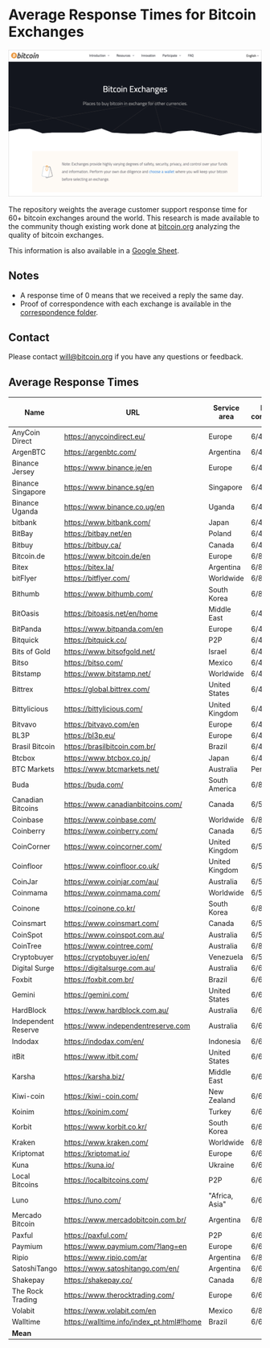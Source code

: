 # Average Response Times for Bitcoin Exchanges

![bitcoin_exchanges](bitcoin_exchanges.png)

The repository weights the average customer support response time for 60+
bitcoin exchanges around the world. This research is made available to the
community though existing work done at [bitcoin.org](https://bitcoin.org/)
analyzing the quality of bitcoin exchanges.

This information is also available in a [Google Sheet](https://docs.google.com/spreadsheets/d/1k90K6aCj9MMQZjDoMbQsG5_B7MZ4YHkCg_gmtP1G_ag/edit?usp=sharing).

## Notes

+ A response time of 0 means that we received a reply the same day.
+ Proof of correspondence with each exchange is available in the [correspondence folder](https://github.com/wbnns/average-response-time-bitcoin-exchanges/tree/master/correspondence).

## Contact

Please contact [will@bitcoin.org](mailto:will@bitcoin.org) if you have any
questions or feedback.

## Average Response Times

| Name                | URL                                       | Service area   | Date contacted | Response time (days) | 
|---------------------|-------------------------------------------|----------------|----------------|----------------------| 
| AnyCoin Direct      | https://anycoindirect.eu/                 | Europe         | 6/4/2020       | 1                    | 
| ArgenBTC            | https://argenbtc.com/                     | Argentina      | 6/4/2020       | 0                    | 
| Binance Jersey      | https://www.binance.je/en                 | Europe         | 6/4/2020       | 1                    | 
| Binance Singapore   | https://www.binance.sg/en                 | Singapore      | 6/4/2020       | 1                    | 
| Binance Uganda      | https://www.binance.co.ug/en              | Uganda         | 6/4/2020       | 1                    | 
| bitbank             | https://www.bitbank.com/                  | Japan          | 6/4/2020       | 1                    | 
| BitBay              | https://bitbay.net/en                     | Poland         | 6/4/2020       | 1                    | 
| Bitbuy              | https://bitbuy.ca/                        | Canada         | 6/4/2020       | 1                    | 
| Bitcoin.de          | https://www.bitcoin.de/en                 | Europe         | 6/8/2020       | 0                    | 
| Bitex               | https://bitex.la/                         | Argentina      | 6/8/2020       | 11                   | 
| bitFlyer            | https://bitflyer.com/                     | Worldwide      | 6/8/2020       | 0                    | 
| Bithumb             | https://www.bithumb.com/                  | South Korea    | 6/8/2020       | 5                    | 
| BitOasis            | https://bitoasis.net/en/home              | Middle East    | 6/4/2020       | 1                    | 
| BitPanda            | https://www.bitpanda.com/en               | Europe         | 6/4/2020       | 1                    | 
| Bitquick            | https://bitquick.co/                      | P2P            | 6/4/2020       | 1                    | 
| Bits of Gold        | https://www.bitsofgold.net/               | Israel         | 6/4/2020       | 3                    | 
| Bitso               | https://bitso.com/                        | Mexico         | 6/4/2020       | 8                    | 
| Bitstamp            | https://www.bitstamp.net/                 | Worldwide      | 6/4/2020       | 1                    | 
| Bittrex             | https://global.bittrex.com/               | United States  | 6/4/2020       | 1                    | 
| Bittylicious        | https://bittylicious.com/                 | United Kingdom | 6/4/2020       | 1                    | 
| Bitvavo             | https://bitvavo.com/en                    | Europe         | 6/4/2020       | 1                    | 
| BL3P                | https://bl3p.eu/                          | Europe         | 6/4/2020       | 1                    | 
| Brasil Bitcoin      | https://brasilbitcoin.com.br/             | Brazil         | 6/4/2020       | 1                    | 
| Btcbox              | https://www.btcbox.co.jp/                 | Japan          | 6/4/2020       | 1                    | 
| BTC Markets         | https://www.btcmarkets.net/               | Australia      | Pending        | N/A                  | 
| Buda                | https://buda.com/                         | South America  | 6/8/2020       | 0                    | 
| Canadian Bitcoins   | https://www.canadianbitcoins.com/         | Canada         | 6/5/2020       | 0                    | 
| Coinbase            | https://www.coinbase.com/                 | Worldwide      | 6/8/2020       | 0                    | 
| Coinberry           | https://www.coinberry.com/                | Canada         | 6/5/2020       | 0                    | 
| CoinCorner          | https://www.coincorner.com/               | United Kingdom | 6/5/2020       | 0                    | 
| Coinfloor           | https://www.coinfloor.co.uk/              | United Kingdom | 6/5/2020       | 4                    | 
| CoinJar             | https://www.coinjar.com/au/               | Australia      | 6/5/2020       | 3                    | 
| Coinmama            | https://www.coinmama.com/                 | Worldwide      | 6/5/2020       | 0                    | 
| Coinone             | https://coinone.co.kr/                    | South Korea    | 6/8/2020       | 2                    | 
| Coinsmart           | https://www.coinsmart.com/                | Canada         | 6/5/2020       | 0                    | 
| CoinSpot            | https://www.coinspot.com.au/              | Australia      | 6/5/2020       | 1                    | 
| CoinTree            | https://www.cointree.com/                 | Australia      | 6/8/2020       | 2                    | 
| Cryptobuyer         | https://cryptobuyer.io/en/                | Venezuela      | 6/5/2020       | 2                    | 
| Digital Surge       | https://digitalsurge.com.au/              | Australia      | 6/6/2020       | 1                    | 
| Foxbit              | https://foxbit.com.br/                    | Brazil         | 6/6/2020       | 2                    | 
| Gemini              | https://gemini.com/                       | United States  | 6/6/2020       | 0                    | 
| HardBlock           | https://www.hardblock.com.au/             | Australia      | 6/6/2020       | 1                    | 
| Independent Reserve | https://www.independentreserve.com        | Australia      | 6/6/2020       | 0                    | 
| Indodax             | https://indodax.com/en/                   | Indonesia      | 6/6/2020       | 0                    | 
| itBit               | https://www.itbit.com/                    | United States  | 6/6/2020       | 2                    | 
| Karsha              | https://karsha.biz/                       | Middle East    | 6/6/2020       | 0                    | 
| Kiwi-coin           | https://kiwi-coin.com/                    | New Zealand    | 6/6/2020       | 1                    | 
| Koinim              | https://koinim.com/                       | Turkey         | 6/6/2020       | 0                    | 
| Korbit              | https://www.korbit.co.kr/                 | South Korea    | 6/6/2020       | 2                    | 
| Kraken              | https://www.kraken.com/                   | Worldwide      | 6/8/2020       | 0                    | 
| Kriptomat           | https://kriptomat.io/                     | Europe         | 6/6/2020       | 0                    | 
| Kuna                | https://kuna.io/                          | Ukraine        | 6/6/2020       | 0                    | 
| Local Bitcoins      | https://localbitcoins.com/                | P2P            | 6/6/2020       | 3                    | 
| Luno                | https://luno.com/                         | "Africa, Asia" | 6/6/2020       | 5                    | 
| Mercado Bitcoin     | https://www.mercadobitcoin.com.br/        | Argentina      | 6/8/2020       | 0                    | 
| Paxful              | https://paxful.com/                       | P2P            | 6/6/2020       | 1                    | 
| Paymium             | https://www.paymium.com/?lang=en          | Europe         | 6/6/2020       | 2                    | 
| Ripio               | https://www.ripio.com/ar                  | Argentina      | 6/8/2020       | 11                   | 
| SatoshiTango        | https://www.satoshitango.com/en/          | Argentina      | 6/6/2020       | 6                    | 
| Shakepay            | https://shakepay.co/                      | Canada         | 6/8/2020       | 0                    | 
| The Rock Trading    | https://www.therocktrading.com/           | Europe         | 6/6/2020       | 0                    | 
| Volabit             | https://www.volabit.com/en                | Mexico         | 6/8/2020       | 4                    | 
| Walltime            | https://walltime.info/index_pt.html#!home | Brazil         | 6/6/2020       | 2                    | 
| **Mean**            |                                           |                |                | **1.63**             | 

